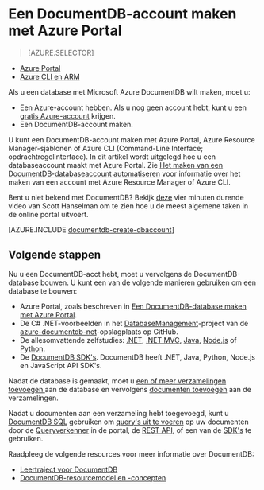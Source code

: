 <properties
    pageTitle="Een DocumentDB-account maken met Azure Portal | Microsoft Azure"
    description="Bouw een NoSQL-database met Azure DocumentDB. Volg deze instructies om een DocumentDB-account te maken en bouw uw razendsnelle, wereldwijde NoSQL-database." 
    keywords="build a database"
    services="documentdb"
    documentationCenter=""
    authors="mimig1"
    manager="jhubbard"
    editor="monicar"/>

<tags
    ms.service="documentdb"
    ms.workload="data-services"
    ms.tgt_pltfrm="na"
    ms.devlang="na"
    ms.topic="get-started-article"
    ms.date="05/16/2016"
    ms.author="mimig"/>

# Een DocumentDB-account maken met Azure Portal

> [AZURE.SELECTOR]
- [Azure Portal](documentdb-create-account.md)
- [Azure CLI en ARM](documentdb-automation-resource-manager-cli.md)

Als u een database met Microsoft Azure DocumentDB wilt maken, moet u:

- Een Azure-account hebben. Als u nog geen account hebt, kunt u een [gratis Azure-account](https://azure.microsoft.com/free) krijgen. 
- Een DocumentDB-account maken.  

U kunt een DocumentDB-account maken met Azure Portal, Azure Resource Manager-sjablonen of Azure CLI (Command-Line Interface; opdrachtregelinterface). In dit artikel wordt uitgelegd hoe u een databaseaccount maakt met Azure Portal. Zie [Het maken van een DocumentDB-databaseaccount automatiseren](documentdb-automation-resource-manager-cli.md) voor informatie over het maken van een account met Azure Resource Manager of Azure CLI.

Bent u niet bekend met DocumentDB? Bekijk [deze](https://azure.microsoft.com/documentation/videos/create-documentdb-on-azure/) vier minuten durende video van Scott Hanselman om te zien hoe u de meest algemene taken in de online portal uitvoert.

[AZURE.INCLUDE [documentdb-create-dbaccount](../../includes/documentdb-create-dbaccount.md)]

## Volgende stappen

Nu u een DocumentDB-acct hebt, moet u vervolgens de DocumentDB-database bouwen. U kunt een van de volgende manieren gebruiken om een database te bouwen:

- Azure Portal, zoals beschreven in [Een DocumentDB-database maken met Azure Portal](documentdb-create-database.md).
- De C# .NET-voorbeelden in het [DatabaseManagement](https://github.com/Azure/azure-documentdb-net/tree/master/samples/code-samples/DatabaseManagement)-project van de [azure-documentdb-net](https://github.com/Azure/azure-documentdb-net/tree/master/samples/code-samples)-opslagplaats op GitHub.
- De allesomvattende zelfstudies: [.NET](documentdb-get-started.md), [.NET MVC](documentdb-dotnet-application.md), [Java](documentdb-java-application.md), [Node.js](documentdb-nodejs-application.md) of [Python](documentdb-python-application.md).
- De [DocumentDB SDK's](documentdb-sdk-dotnet.md). DocumentDB heeft .NET, Java, Python, Node.js en JavaScript API SDK's.


Nadat de database is gemaakt, moet u [een of meer verzamelingen toevoegen ](documentdb-create-collection.md) aan de database en vervolgens [documenten toevoegen](documentdb-view-json-document-explorer.md) aan de verzamelingen.

Nadat u documenten aan een verzameling hebt toegevoegd, kunt u [DocumentDB SQL](documentdb-sql-query.md) gebruiken om [query's uit te voeren](documentdb-sql-query.md#executing-queries) op uw documenten door de [Queryverkenner](documentdb-query-collections-query-explorer.md) in de portal, de [REST API](https://msdn.microsoft.com/library/azure/dn781481.aspx), of een van de [SDK's](documentdb-sdk-dotnet.md) te gebruiken.

Raadpleeg de volgende resources voor meer informatie over DocumentDB:

-   [Leertraject voor DocumentDB](https://azure.microsoft.com/documentation/learning-paths/documentdb/)
-   [DocumentDB-resourcemodel en -concepten](documentdb-resources.md)



<!--HONumber=Jun16_HO2-->


